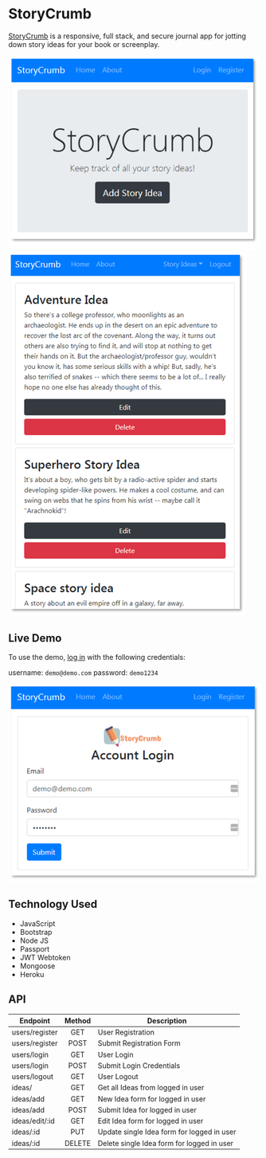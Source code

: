 # StoryCrumb

[StoryCrumb](https://polar-inlet-60727.herokuapp.com/) is a responsive, full stack, and secure journal app for jotting down story ideas for your book or screenplay.

![alt text](img/story-crumb-main.PNG 'main screen') ![alt text](img/story-crumb-stories.PNG 'main screen')

## Live Demo

To use the demo, [log in](https://polar-inlet-60727.herokuapp.com/users/login) with the following credentials:

username: `demo@demo.com`
password: `demo1234`

![alt text](img/story-crumb-login.PNG 'log in screen')

## Technology Used

- JavaScript
- Bootstrap
- Node JS
- Passport
- JWT Webtoken
- Mongoose
- Heroku

## API

| Endpoint       | Method | Description                                |
| -------------- | :----: | ------------------------------------------ |
| users/register |  GET   | User Registration                          |
| users/register |  POST  | Submit Registration Form                   |
| users/login    |  GET   | User Login                                 |
| users/login    |  POST  | Submit Login Credentials                   |
| users/logout   |  GET   | User Logout                                |
| ideas/         |  GET   | Get all Ideas from logged in user          |
| ideas/add      |  GET   | New Idea form for logged in user           |
| ideas/add      |  POST  | Submit Idea for logged in user             |
| ideas/edit/:id |  GET   | Edit Idea form for logged in user          |
| ideas/:id      |  PUT   | Update single Idea form for logged in user |
| ideas/:id      | DELETE | Delete single Idea form for logged in user |
